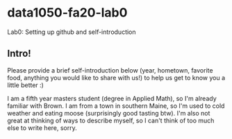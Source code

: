 # data1050-fa20-lab0
Lab0: Setting up github and self-introduction
## Intro!
Please provide a brief self-introduction below (year, hometown, favorite food, anything you would like to share with us!) to help us get to know you a little better :) 

I am a fifth year masters student (degree in Applied Math), so I'm already familiar with Brown. I am from a town in southern Maine, 
so I'm used to cold weather and eating moose (surprisingly good tasting btw). I'm also not great at thinking of ways to describe myself,
so I can't think of too much else to write here, sorry. 